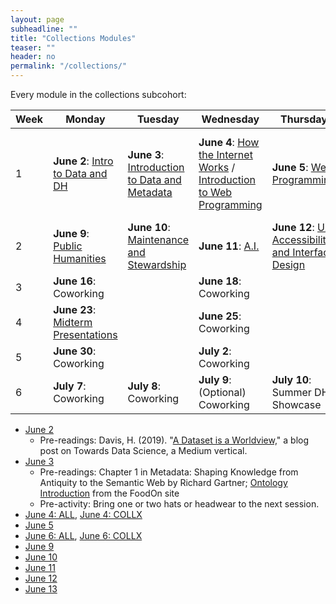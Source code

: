 ```yaml
---
layout: page
subheadline: ""
title: "Collections Modules"
teaser: ""
header: no
permalink: "/collections/"
---
```

Every module in the collections subcohort:

| Week | Monday   | Tuesday | Wednesday | Thursday | Friday  |
|-------|----------|--------|------------|---------|-------------|
| 1 | **June 2**: [Intro to Data and DH](https://cornell-colab.github.io/2025-SummerDH/modules/day1) | **June 3**: [Introduction to Data and Metadata](https://cornell-colab.github.io/2025-SummerDH/collections/day2/) | **June 4**: [How the Internet Works](https://cornell-colab.github.io/2025-SummerDH/modules/day3) / [Introduction to Web Programming](https://cornell-colab.github.io/2025-SummerDH/collections/day3) | **June 5**: [Web Programming](https://cornell-colab.github.io/2025-SummerDH/collections/day4) | **June 6**: [Copyright, Fair Use, and Scholarly Communications](https://cornell-colab.github.io/2025-SummerDH/modules/day5) / [File Management](https://cornell-colab.github.io/2025-SummerDH/collections/day5)                                   |
| 2 | **June 9**: [Public Humanities](https://cornell-colab.github.io/2025-SummerDH/collections/day6) | **June 10**: [Maintenance and Stewardship](https://cornell-colab.github.io/2025-SummerDH/collections/day7) | **June 11**: [A.I.](https://cornell-colab.github.io/2025-SummerDH/modules/day8) | **June 12**: [UX, Accessibility, and Interface Design](https://cornell-colab.github.io/2025-SummerDH/collections/day9/) | **June 13**: [1:1 Meetings](https://cornell-colab.github.io/2025-SummerDH/modules/day10)                                            |
| 3 | **June 16**: Coworking|  | **June 18**: Coworking | | **June 20**: Coworking                                           |
| 4 | **June 23**: [Midterm Presentations](https://cornell-colab.github.io/2025-SummerDH/modules/day10) |  | **June 25**: Coworking | |                                         |
| 5 | **June 30**: Coworking |  | **July 2**: Coworking | |                                         |
| 6 | **July 7**: Coworking | **July 8**: Coworking | **July 9**: (Optional) Coworking | **July 10**: Summer DH Showcase |                                            |


- [June 2](https://cornell-colab.github.io/2025-SummerDH/modules/day1)
  - Pre-readings: Davis, H. (2019). "[A Dataset is a Worldview,](https://towardsdatascience.com/a-dataset-is-a-worldview-5328216dd44d)" a blog post on Towards Data Science, a Medium vertical.  
- [June 3](https://cornell-colab.github.io/2025-SummerDH/collections/day2)
  - Pre-readings: Chapter 1 in Metadata: Shaping Knowledge from Antiquity to the Semantic Web by Richard Gartner; [Ontology Introduction](https://foodon.org/design/ontology-introduction/) from the FoodOn site
  - Pre-activity: Bring one or two hats or headwear to the next session.
- [June 4: ALL](https://cornell-colab.github.io/2025-SummerDH/modules/day3), [June 4: COLLX](https://cornell-colab.github.io/2025-SummerDH/collections/day3)
- [June 5](https://cornell-colab.github.io/2025-SummerDH/collections/day4)
- [June 6: ALL](https://cornell-colab.github.io/2025-SummerDH/modules/day5), [June 6: COLLX](https://cornell-colab.github.io/2025-SummerDH/collections/day5)
- [June 9](https://cornell-colab.github.io/2025-SummerDH/collections/day6)
- [June 10](https://cornell-colab.github.io/2025-SummerDH/collections/day7)
- [June 11](https://cornell-colab.github.io/2025-SummerDH/modules/day8)
- [June 12](https://cornell-colab.github.io/2025-SummerDH/collections/day9)
- [June 13](https://cornell-colab.github.io/2025-SummerDH/modules/day10)

